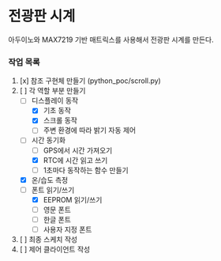 # 전광판 시계

아두이노와 MAX7219 기반 매트릭스를 사용해서 전광판 시계를 만든다.

### 작업 목록
  1. [x] 참조 구현체 만들기 (python_poc/scroll.py)
  2. [ ] 각 역할 부분 만들기
     - [ ] 디스플레이 동작
       - [x] 기초 동작
       - [x] 스크롤 동작
       - [ ] 주변 환경에 따라 밝기 자동 제어
     - [ ] 시간 동기화
       - [ ] GPS에서 시간 가져오기
       - [x] RTC에 시간 읽고 쓰기
       - [ ] 1초마다 동작하는 함수 만들기
     - [x] 온/습도 측정
     - [ ] 폰트 읽기/쓰기
       - [x] EEPROM 읽기/쓰기
       - [ ] 영문 폰트
       - [ ] 한글 폰트
       - [ ] 사용자 지정 폰트
  3. [ ] 최종 스케치 작성 
  4. [ ] 제어 클라이언트 작성
